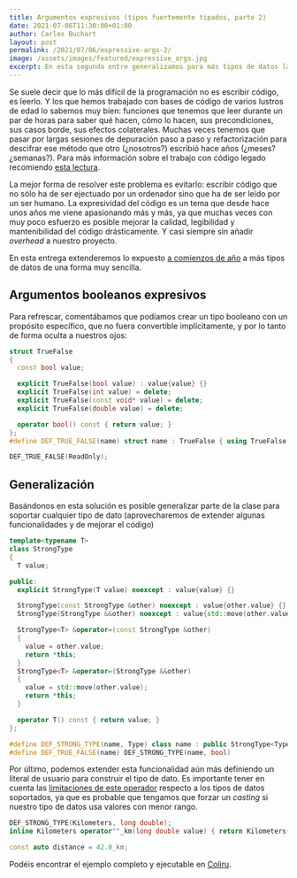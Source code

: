 ```yaml
---
title: Argumentos expresivos (tipos fuertemente tipados, parte 2)
date: 2021-07-06T11:30:00+01:00
author: Carlos Buchart
layout: post
permalink: /2021/07/06/expressive-args-2/
image: /assets/images/featured/expressive_args.jpg
excerpt: En esta segunda entre generalizamos para más tipos de datos la solución propuesta anteriormente.
---
```

Se suele decir que lo más difícil de la programación no es escribir código, es leerlo. Y los que hemos trabajado con bases de código de varios lustros de edad lo sabemos muy bien: funciones que tenemos que leer durante un par de horas para saber qué hacen, cómo lo hacen, sus precondiciones, sus casos borde, sus efectos colaterales. Muchas veces tenemos que pasar por largas sesiones de depuración paso a paso y refactorización para descifrar ese método que otro (¿nosotros?) escribió hace años (¿meses? ¿semanas?). Para más información sobre el trabajo con código legado recomiendo [esta lectura](https://www.fluentcpp.com/2019/02/01/the-legacy-code-programmers-toolbox-is-out/).

La mejor forma de resolver este problema es evitarlo: escribir código que no sólo ha de ser ejectuado por un ordenador sino que ha de ser leído por un ser humano. La expresividad del código es un tema que desde hace unos años me viene apasionando más y más, ya que muchas veces con muy poco esfuerzo es posible mejorar la calidad, legibilidad y mantenibilidad del código drásticamente. Y casi siempre sin añadir _overhead_ a nuestro proyecto.

En esta entrega extenderemos lo expuesto [a comienzos de año](https://headerfiles.com/2021/02/07/expressive-args/) a más tipos de datos de una forma muy sencilla.

## Argumentos booleanos expresivos

Para refrescar, comentábamos que podíamos crear un tipo booleano con un propósito específico, que no fuera convertible implícitamente, y por lo tanto de forma oculta a nuestros ojos:

```cpp
struct TrueFalse
{
  const bool value;

  explicit TrueFalse(bool value) : value{value} {}
  explicit TrueFalse(int value) = delete;
  explicit TrueFalse(const void* value) = delete;
  explicit TrueFalse(double value) = delete;

  operator bool() const { return value; }
};
#define DEF_TRUE_FALSE(name) struct name : TrueFalse { using TrueFalse::TrueFalse; }

DEF_TRUE_FALSE(ReadOnly);
```

## Generalización

Basándonos en esta solución es posible generalizar parte de la clase para soportar cualquier tipo de dato (aprovecharemos de extender algunas funcionalidades y de mejorar el código)

```cpp
template<typename T>
class StrongType
{
  T value;

public:
  explicit StrongType(T value) noexcept : value{value} {}

  StrongType(const StrongType &other) noexcept : value{other.value} {}
  StrongType(StrongType &&other) noexcept : value{std::move(other.value)} {}

  StrongType<T> &operator=(const StrongType &other)
  {
    value = other.value;
    return *this;
  }
  StrongType<T> &operator=(StrongType &&other)
  {
    value = std::move(other.value);
    return *this;
  }

  operator T() const { return value; }
};

#define DEF_STRONG_TYPE(name, Type) class name : public StrongType<Type> { using StrongType::StrongType; }
#define DEF_TRUE_FALSE(name) DEF_STRONG_TYPE(name, bool)
```

Por último, podemos extender esta funcionalidad aún más definiendo un literal de usuario para construir el tipo de dato. Es importante tener en cuenta las [limitaciones de este operador](https://en.cppreference.com/w/cpp/language/user_literal) respecto a los tipos de datos soportados, ya que es probable que tengamos que forzar un _casting_ si nuestro tipo de datos usa valores con menor rango.

```cpp
DEF_STRONG_TYPE(Kilometers, long double);
inline Kilometers operator""_km(long double value) { return Kilometers{value}; }

const auto distance = 42.0_km;
```

Podéis encontrar el ejemplo completo y ejecutable en [Coliru](http://coliru.stacked-crooked.com/a/3ec753ba6d3c9b7b).
